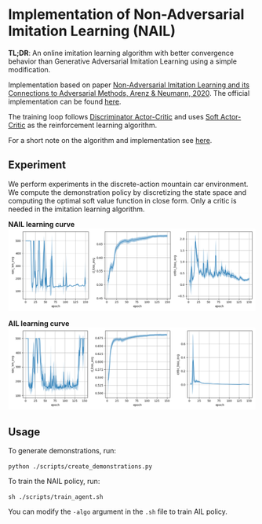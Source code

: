 # Implementation of Non-Adversarial Imitation Learning (NAIL)
**TL;DR**: An online imitation learning algorithm with better convergence behavior than Generative Adversarial Imitation Learning using a simple modification.

Implementation based on paper [Non-Adversarial Imitation Learning and its Connections to Adversarial Methods, Arenz & Neumann, 2020](https://arxiv.org/abs/2008.03525). The official implementation can be found [here](https://github.com/OlegArenz/O-NAIL). 

The training loop follows [Discriminator Actor-Critic](https://arxiv.org/abs/1809.02925) and uses [Soft Actor-Critic](https://arxiv.org/abs/1801.01290) as the reinforcement learning algorithm. 

For a short note on the algorithm and implementation see [here](doc/non_adversarial_imitation_learning.pdf).

## Experiment
We perform experiments in the discrete-action mountain car environment. We compute the demonstration policy by discretizing the state space and computing the optimal soft value function in close form. Only a critic is needed in the imitation learning algorithm.

**NAIL learning curve**
![](doc/history_nail.png)

**AIL learning curve**
![](doc/history_ail.png)

## Usage
To generate demonstrations, run:

```python ./scripts/create_demonstrations.py```

To train the NAIL policy, run:

```sh ./scripts/train_agent.sh```

You can modify the ``-algo`` argument in the ``.sh`` file to train AIL policy.